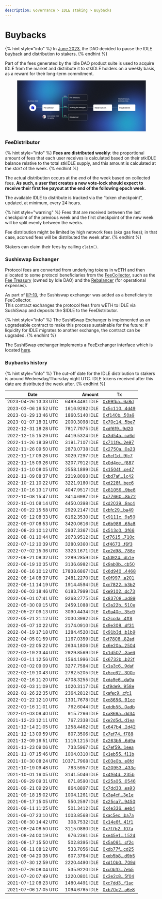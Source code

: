 ```yaml
---
description: Governance > IDLE staking > Buybacks
---
```


# Buybacks

{% hint style="info" %}
In [June 2023](https://gov.idle.finance/t/idle-staking-update/1165), the DAO decided to pause the IDLE buyback and distribution to stakers.
{% endhint %}

Part of the fees generated by the Idle DAO product suite is used to acquire IDLE from the market and distribute it to stkIDLE holders on a weekly basis, as a reward for their long-term commitment.

<figure><img src="../../.gitbook/assets/image (18).png" alt=""><figcaption></figcaption></figure>

### FeeDistributor&#x20;

{% hint style="info" %}
**Fees are distributed weekly**: the proportional amount of fees that each user receives is calculated based on their stkIDLE balance relative to the total stkIDLE supply, and this amount is calculated at the _start_ of the week.&#x20;
{% endhint %}

The actual distribution occurs at the _end_ of the week based on collected fees. **As such, a user that creates a new vote-lock should expect to receive their first fee payout at the end of the following epoch week.**

The available IDLE to distribute is tracked via the “token checkpoint”, updated, at minimum, every 24 hours.&#x20;

{% hint style="warning" %}
Fees that are received between the last checkpoint of the previous week and the first checkpoint of the new week will be split evenly between the weeks.&#x20;

Fee distribution might be limited by high network fees (aka gas fees); in that case, accrued fees will be distributed the week after.
{% endhint %}

Stakers can claim their fees by calling `claim()`.

### Sushiswap Exchanger

Protocol fees are converted from underlying tokens in wETH and then allocated to some protocol beneficiaries from the [FeeCollector](https://etherscan.io/address/0xbecc659bfc6edca552fa1a67451cc6b38a0108e4), such as the [Fee Treasury](https://etherscan.io/address/0x69a62c24f16d4914a48919613e8ee330641bcb94) (owned by Idle DAO) and the [Rebalancer](https://etherscan.io/address/0xb3c8e5534f0063545cbbb7ce86854bf42db8872b) (for operational expenses).&#x20;

As part of [IIP-10](https://gov.idle.finance/t/iip-10-single-token-staking/543), the Sushiswap exchanger was added as a beneficiary to FeeCollector. \
This contract exchanges the protocol fees from wETH to IDLE via SushiSwap and deposits the $IDLE to the FeeDistributor.

{% hint style="info" %}
The SushiSwap Exchanger is implemented as an upgradeable contract to make this process sustainable for the future: if liquidity for IDLE migrates to another exchange, the contract can be upgraded.
{% endhint %}

The SushiSwap exchanger implements a FeeExchanger interface which is located [here](https://github.com/Idle-Finance/idle-staking/blob/master/contracts/interface/IFeeExchanger.sol).

### Buybacks history

{% hint style="info" %}
The cut-off date for the IDLE distribution to stakers is around Wednesday/Thursday night UTC. IDLE tokens received after this date are distributed the week after.&#x20;
{% endhint %}

| Date                 | Amount                                      | Tx                                                                                                           |
| -------------------- | ------------------------------------------: | ------------------------------------------------------------------------------------------------------------ |
| 2023-04-26 13:33 UTC |                              6499.4481 IDLE | [0x99fba...6a8d](https://etherscan.io/tx/0x99fbafe79a774d962693506ab9b977d1e8e58e1bcebf69b3182d4bfca4cc6a8d) |
| 2023-03-06 16:52 UTC |                              1616.9282 IDLE | [0x5c110...4d49](https://etherscan.io/tx/0x5c11047c955919712bfba27c1b07a5bb53fe20cbfc795fae3186a87007274d49) |
| 2023-01-29 13:46 UTC |                              1860.5140 IDLE | [0xf140b...50a6](https://etherscan.io/tx/0xf140bb1c67b042f8d052db0b511c1fdc6e372b0ad846e6959dccabb03ff950a6) |
| 2023-01-07 18:31 UTC |                              2000.3098 IDLE | [0x70c14...5be7](https://etherscan.io/tx/0x70c146ae311318fec9236165cbfcb1b98ae15d3dd95d7cf4f0fde50f774d5be7) |
| 2022-12-31 18:28 UTC |                              7817.7975 IDLE | [0xdf6f9...9d20](https://etherscan.io/tx/0xdf6f91607ac61b7b946efb150b551a8cf4688e8418e34e72723bdde757969d20) |
| 2022-12-15 15:29 UTC |                              4419.5324 IDLE | [0x3d54a...ca6d](https://etherscan.io/tx/0x3d54a7ebabaf1c4ec46cbc9779b1be102e138183a2cad7f11e5a5e3f75f0ca6d) |
| 2022-11-26 18:39 UTC |                              3191.7107 IDLE | [0x711fe...2e97](https://etherscan.io/tx/0x711fe258c5d2b6041fddf4993dc771e889c53fb0f2c2aa773592c756cd892e97) |
| 2022-11-26 09:50 UTC |                              2873.0738 IDLE | [0x2750a...0a23](https://etherscan.io/tx/0x2750ac0f2b9fb1a91023b86e666993448f6af1f0942caa769562f2ab7daa0a23) |
| 2022-11-17 09:26 UTC |                              3029.7297 IDLE | [0x5cf1d...9fc7](https://etherscan.io/tx/0x5cf1d5bf165b810c6e380fb0ada76006ba33908acda1075e9c06d8e396ba9fc7) |
| 2022-11-15 09:26 UTC |                              3207.7912 IDLE | [0x0d4ce...f887](https://etherscan.io/tx/0x0d4ceddd13c729dc56eed0c1c358cd5ca0cced1d8d2a5117c5b396c9e9b0f887) |
| 2022-11-10 08:05 UTC |                              2558.1899 IDLE | [0x1504f...ce47](https://etherscan.io/tx/0x1504fcbc97a29242d28bfe8f0de741eddd4a117b994fa5ed676767fc50f8ce47) |
| 2022-11-09 08:37 UTC |                              2219.8093 IDLE | [0xbd7af...1c42](https://etherscan.io/tx/0xbd7af786f4ab6d3bad6b14645ae1d82c6b74f724ea5a4743e7f0232e0c511c42) |
| 2022-10-21 10:22 UTC |                              3221.9180 IDLE | [0xd228f...bec6](https://etherscan.io/tx/0xd228fa48e5a42b97f31b152c1d0266ab1d71bab3ad62efcd471222059a00bec6) |
| 2022-10-16 13:17 UTC |                              4047.9517 IDLE | [0x81059...9be6](https://etherscan.io/tx/0x81059dc04b8e7c27b00f0f9361380feafd87557a67292f9576c7a4a87e639be6) |
| 2022-10-08 15:47 UTC |                              3414.6987 IDLE | [0x77660...8b72](https://etherscan.io/tx/0x776603be7609089dbcaa22a12d2f99dd7625473d60b8cc6323f5b94aef598b72) |
| 2022-10-01 08:14 UTC |                              4450.0398 IDLE | [0xd2039...9ac4](https://etherscan.io/tx/0xd2039d0b7b048006140bcdd296799a95ccd7570a569c75b90266db34cc9c9ac4) |
| 2022-09-22 15:58 UTC |                              2929.2147 IDLE | [0xbfc29...ba49](https://etherscan.io/tx/0xbfc29d6fe4cf24eedd54a5c6bce1941dc6f5dfbbe8bb614230488b52e953ba49) |
| 2022-09-12 08:33 UTC |                              6162.3530 IDLE | [0x9111c...9a50](https://etherscan.io/tx/0x9111c3ce48a9addd2ad5d188c05b608849fcd671c68400e0b8e0d882c78f9a50) |
| 2022-09-07 08:53 UTC |                              3420.0616 IDLE | [0x6b986...65a8](https://etherscan.io/tx/0x6b986fb71b35c78dfda49fdba9bbf045a7ee750d64823ec3cf80a2fb7c1d65a8) |
| 2022-08-23 10:12 UTC |                              2937.3367 IDLE | [0x513c0...3f66](https://etherscan.io/tx/0x513c0905c659cd31ebb977d073193005dd209cb73387bc9c5c072b8c609c3f66) |
| 2022-08-01 10:44 UTC |                              2073.9512 IDLE | [0xf7615...710c](https://etherscan.io/tx/0xf76154361c83a0c299aebbdd21708e53af4f33f2a3e483f6c7df35e991e3710c) |
| 2022-07-12 10:39 UTC |                              3280.9360 IDLE | [0xf4673...f6f3](https://etherscan.io/tx/0xf4673fdfba6282b24ccd75243316655420dfd8b6b29c5f1ce4ce29db8b53f6f3) |
| 2022-07-02 15:36 UTC |                              3323.1671 IDLE | [0xe2d98...788c](https://etherscan.io/tx/0xe2d9842c2f72c0fb8dfc121a010a00c00563fc92566d0c46d094ab336ffb788c) |
| 2022-06-21 09:32 UTC |                              2289.2859 IDLE | [0xfd924...db1e](https://etherscan.io/tx/0xfd9248ea2df8ef1511ae568851ef6fd4f90f83d950e160776144015c507bdb1e) |
| 2022-06-19 10:35 UTC |                              3136.6982 IDLE | [0x9ab0b...cb50](https://etherscan.io/tx/0x9ab0b6e1f11d510d49e9ef311a1e93b9b6062fbe7ac3c85213025fa0b90dcb50) |
| 2022-06-16 10:12 UTC |                             17838.6867 IDLE | [0x6d940...4468](https://etherscan.io/tx/0x6d940267d858e61b623141a7544d2e8805f8b7addc4c51872274828194904468) |
| 2022-06-14 08:37 UTC |                              2481.2270 IDLE | [0x0f997...a201](https://etherscan.io/tx/0x0f997eff64d83de3baa28ad9492613d3b3228ed7d9c6caee61f03c437edda201) |
| 2022-06-11 14:19 UTC |                              1914.4594 IDLE | [0xc7822...b3b2](https://etherscan.io/tx/0xc782206593e6620ef0d0924a424af359dfce654da5cf11c60810a4d717c3b3b2) |
| 2022-06-03 18:46 UTC |                              6183.7999 IDLE | [0xe9102...dc73](https://etherscan.io/tx/0xe91026f26ff5cf67e2bbddbc8909b5ede08548b040a729f223981926b3f2dc73) |
| 2022-06-01 07:41 UTC |                              9268.2775 IDLE | [0x83708...ad99](https://etherscan.io/tx/0x83708dda791950ada363918bd4e8765afe4ca82ce35daf8f716973eaf1afad99) |
| 2022-05-30 09:15 UTC |                              2459.1088 IDLE | [0x3a22b...510e](https://etherscan.io/tx/0x3a22bc547c5026964638dd7af075c1fa21eb81b5e66ac68d10ea0339c0f6510e) |
| 2022-05-27 09:13 UTC |                              3090.4434 IDLE | [0x9a40c...35c9](https://etherscan.io/tx/0x9a40c1129afef49d458b01ffca00b6619143770a2d792d60424f42d0cfa835c9) |
| 2022-05-21 21:12 UTC |                              2030.3982 IDLE | [0x2ccda...4ff8](https://etherscan.io/tx/0x2ccda70066e6fe7f32000d8e77ff15e8edea6196fcb9d99a4780b858c2c94ff8) |
| 2022-05-07 10:22 UTC |                              2174.0910 IDLE | [0x9e308...df31](https://etherscan.io/tx/0x9e308dc8e1e9808bed1e6b074c41b892bcf5c46a93853796d6bacd7b5eeedf31) |
| 2022-04-19 17:18 UTC |                              1284.4520 IDLE | [0x91b3d...b1b9](https://etherscan.io/tx/0x91b3de225fcd79b6419e4704566336fe5cba316b0a5ca3518691130411c3b1b9) |
| 2022-04-05 01:59 UTC |                              1167.0359 IDLE | [0xf7808...82ad](https://etherscan.io/tx/0xf780860ca26dfe36aa9cef2e4ea43380df83b61db54381ec074219892c6282ad) |
| 2022-03-22 05:22 UTC |                              2634.1806 IDLE | [0x6e20a...2504](https://etherscan.io/tx/0x6e20ae69050d3083ad20b7c33f5f857d571d26e9b79c607756907a2255132504) |
| 2022-03-19 23:44 UTC |                              2929.8569 IDLE | [0x1d507...3ae6](https://etherscan.io/tx/0x1d507a4006cb79ec3e4e2af2f47f80b3527a60052bd01065e3c8962a7afd3ae6) |
| 2022-03-11 12:56 UTC |                              1564.1996 IDLE | [0x6732b...b22f](https://etherscan.io/tx/0x6732bd4dfb0a02f7fc540ad74cee6d179c4baf96443edb36fa20d40147e3b22f) |
| 2022-03-02 09:09 UTC |                              3277.7584 IDLE | [0x1a3c6...9daf](https://etherscan.io/tx/0x1a3c64390a0cf280c7d12bfd5a64b0d9d7ff7d2ad18ac06d93fd30bd72849daf) |
| 2022-02-19 10:43 UTC |                              2782.5205 IDLE | [0x5cc62...300c](https://etherscan.io/tx/0x5cc62246981dd4ba7c78ec32f968b239908c8295112959231930c8e1eb68300c) |
| 2022-02-16 11:20 UTC |                              4708.3255 IDLE | [0xda9e6...da9a](https://etherscan.io/tx/0xda9e6bf7c55192c4476df71bdc0fa9f00823baad9cdffbc8884ce21feee9da9a) |
| 2022-02-03 11:09 UTC |                              1020.3117 IDLE | [0xf9de9...958e](https://etherscan.io/tx/0xf9de979ba798cbb3a62a80b015f2e6595cd83bd0d20e4db3bda8a392f9c7958e) |
| 2022-01-26 22:35 UTC |                              2364.2812 IDLE | [0xafec9...cfc1](https://etherscan.io/tx/0xafec9137a12f73177ba3be292b8260b345c687a4ff0e7e811b1d520e13c7cfc1) |
| 2022-01-22 12:10 UTC |                              1331.7678 IDLE | [0xc8656...91cc](https://etherscan.io/tx/0xc8656fb2e07d5b4665195fcebe5be6d7a60ded1dbe191ca6e329bbca546a91cc) |
| 2022-01-16 11:01 UTC |                               762.6044 IDLE | [0xddb55...0adb](https://etherscan.io/tx/0xddb55ee14c36ef4c31465efb3a2096a17daf4106c556488a9e8c81540eb90adb) |
| 2022-01-03 09:40 UTC |                               915.7266 IDLE | [0xa866a...dd34](https://etherscan.io/tx/0xa866a3f4dc3dca754b9028db899cfda40d5a1f5f741511d4c7a3e85e31b9dd34) |
| 2021-12-23 12:11 UTC |                               767.2338 IDLE | [0xe2d5d...d1ea](https://etherscan.io/tx/0xe2d5d77040b172afd29ca97a5ebd86dd65f86c0727b753e96cde6101ab8cd1ea) |
| 2021-12-14 21:05 UTC |                              1258.4462 IDLE | [0x647b4...2d42](https://etherscan.io/tx/0x647b45a93a1dc692d5f61c5eac3e9ad4331fcfb9e429acefa87f5d77809e2d42) |
| 2021-12-13 09:59 UTC |                               807.3506 IDLE | [0x7ef74...f788](https://etherscan.io/tx/0x7ef74af5b4ff3ecf28efbb01d1cdaf6881528400e16071fe7c95b896fb58f788) |
| 2021-12-09 16:51 UTC |                              1119.1215 IDLE | [0x263b5...6d9a](https://etherscan.io/tx/0x263b5cb30136a3641aa10d49d3b8137f1c6a46b3ef3a1f49b5f9c610739a6d9a) |
| 2021-11-23 09:06 UTC |                               733.5967 IDLE | [0x7ef59...1eea](https://etherscan.io/tx/0x7ef5954674cd50639e93777328d52f8e8e15e8308b2d8aa4d62277d6f51a1eea) |
| 2021-11-07 15:46 UTC |                              1004.0310 IDLE | [0x1eb55...f11b](https://etherscan.io/tx/0x1eb5561ac3cc568b7f1c657dac9280be4273daca1410b8191bbe390fb74df11b) |
| 2021-10-30 08:24 UTC |                             10371.7968 IDLE | [0x03e0b...e8fd](https://etherscan.io/tx/0x03e0b24e6896b1aacadc6cd2383b17cd95c9e01071a4a66c57231547a8f8e8fd) |
| 2021-10-19 09:48 UTC |                               783.5957 IDLE | [0x20953...433c](https://etherscan.io/tx/0x20953a2a6c174ea461bebcb31f6e2cf18fc803784c9cef6f5dcd956975ae433c) |
| 2021-10-01 16:05 UTC |                              3141.5046 IDLE | [0x4f64d...235b](https://etherscan.io/tx/0x4f64d51eb2f75cfa3c417dcece46987c8354f94faf131970bfe210a590b8235b) |
| 2021-09-29 09:31 UTC |                               671.8590 IDLE | [0x25a05...0546](https://etherscan.io/tx/0x25a058925d13648e38c99c466fc4e1f7196c1ee9bdd4bd3ef509eabb97d90546) |
| 2021-09-21 09:29 UTC |                               864.8897 IDLE | [0x7dd33...ea93](https://etherscan.io/tx/0x7dd336816e215cc60c62185dce4e1ddd5ab85135f607ff658e849cc56644ea93) |
| 2021-09-18 15:02 UTC |                              1004.1261 IDLE | [0x3a4cf...3e1e](https://etherscan.io/tx/0x3a4cff26914e6600b2320749953e14ece6f9b2ff50afee788e454a939be73e1e) |
| 2021-09-17 15:05 UTC |                               550.2597 IDLE | [0x25ca7...9450](https://etherscan.io/tx/0x25ca733b4a2c102acf6865eaca1f571d9e6f9a76eb06c5ce02a31849e72e9450) |
| 2021-09-11 11:25 UTC |                               501.3412 IDLE | [0x4e336...eeb4](https://etherscan.io/tx/0x4e336ca439adc1e4b241756eabc61d04e608431cb5ecdaeeec03d540d14aeeb4) |
| 2021-09-07 23:10 UTC |                              1003.8568 IDLE | [0xac5ec...ba7a](https://etherscan.io/tx/0xac5ec93c20b971ac144824c1866cfff6281b255cef2218cf83b10896bef6ba7a) |
| 2021-08-30 14:42 UTC |                               308.7532 IDLE | [0x14e6f...41f1](https://etherscan.io/tx/0x14e6f146f0bf84507def4131463a67d11f0371c742c4b2791f96d34167f941f1) |
| 2021-08-24 08:50 UTC |                              3115.0880 IDLE | [0x7f7b2...f07a](https://etherscan.io/tx/0x7f7b2e0e643b2fb11d2c0841fb0a1ea5a9bc456c4550a58fbb3eedaaab45f07a) |
| 2021-08-24 00:19 UTC |                               676.2361 IDLE | [0xe45e1...1524](https://etherscan.io/tx/0xe45e14c48e1638f15bf72566fa7eabdf0572d136f8a534b58ef93958db121524) |
| 2021-08-17 15:50 UTC |                               502.8395 IDLE | [0x5a061...cf2c](https://etherscan.io/tx/0x5a061ae56e124417ceaae8c2c2a2df92dbfcc5cfef2bea53e9f5f29ddf1dcf2c) |
| 2021-08-11 08:12 UTC |                               533.7056 IDLE | [0xdb77f...cd25](https://etherscan.io/tx/0xdb77fd20d911c82be7d285fa21891162121816618285b415f2b68c7b9082cd25) |
| 2021-08-04 20:38 UTC |                               607.3764 IDLE | [0xeb5b8...d9b5](https://etherscan.io/tx/0xeb5b832ccf1f99f6ef5725ca1d686a98c4f412b49cc35b065da522cce946d9b5) |
| 2021-07-30 12:59 UTC |                              2220.4490 IDLE | [0xd10b0...709d](https://etherscan.io/tx/0xd10b017853cc35c79e742a0cd29fa127da7e41861175d73daf650652461a709d) |
| 2021-07-26 08:04 UTC |                               535.9220 IDLE | [0xc0bf0...7eb5](https://etherscan.io/tx/0xc0bf09435d3b15103b5509cb389c102a96e0e031ec604a71153d3c6174b47eb5) |
| 2021-07-20 07:49 UTC |                              1220.0801 IDLE | [0x3e2c8...5f04](https://etherscan.io/tx/0x3e2c805a5b7955b6d17223c4ba62be3c1c190890f8a3945dc8445aff85b15f04) |
| 2021-07-12 08:23 UTC |                              1480.4491 IDLE | [0xc7dd3...f1ac](https://etherscan.io/tx/0xc7dd30a5c6e494a4b5d6b84b1565475df6574ca76ace709959f69e45b8c3f1ac) |
| 2021-07-06 17:05 UTC |                              1094.6765 IDLE | [0xb70c2...a6e8](https://etherscan.io/tx/0xb70c2b3d17fd9e77b1e316709df1e1c1675b3da984bf4998f3164fcdecc5a6e8) |
